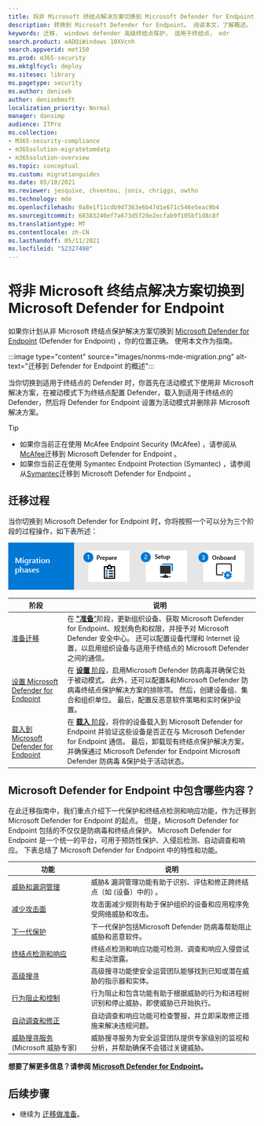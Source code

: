 ```yaml
---
title: 将非 Microsoft 终结点解决方案切换到 Microsoft Defender for Endpoint
description: 转换到 Microsoft Defender for Endpoint。 阅读本文，了解概述。
keywords: 迁移， windows defender 高级终结点保护， 适用于终结点， edr
search.product: eADQiWindows 10XVcnh
search.appverid: met150
ms.prod: m365-security
ms.mktglfcycl: deploy
ms.sitesec: library
ms.pagetype: security
ms.author: deniseb
author: denisebmsft
localization_priority: Normal
manager: dansimp
audience: ITPro
ms.collection:
- M365-security-compliance
- m365solution-migratetomdatp
- m365solution-overview
ms.topic: conceptual
ms.custom: migrationguides
ms.date: 05/10/2021
ms.reviewer: jesquive, chventou, jonix, chriggs, owtho
ms.technology: mde
ms.openlocfilehash: 0a8e1f11cdb9d7363e6b47d1e671c546e5eac9b4
ms.sourcegitcommit: 68383240ef7a673d5f28e2ecfab9f105bf1d8c8f
ms.translationtype: MT
ms.contentlocale: zh-CN
ms.lasthandoff: 05/11/2021
ms.locfileid: "52327498"
---
```

# <a name="make-the-switch-from-a-non-microsoft-endpoint-solution-to-microsoft-defender-for-endpoint"></a>将非 Microsoft 终结点解决方案切换到 Microsoft Defender for Endpoint

如果你计划从非 Microsoft 终结点保护解决方案切换到 [Microsoft Defender for Endpoint](microsoft-defender-endpoint.md) (Defender for Endpoint) ，你的位置正确。 使用本文作为指南。

:::image type="content" source="images/nonms-mde-migration.png" alt-text="迁移到 Defender for Endpoint 的概述":::

当你切换到适用于终结点的 Defender 时，你首先在活动模式下使用非 Microsoft 解决方案，在被动模式下为终结点配置 Defender，载入到适用于终结点的 Defender，然后将 Defender for Endpoint 设置为活动模式并删除非 Microsoft 解决方案。

> [!TIP]
> - 如果你当前正在使用 McAfee Endpoint Security (McAfee) ，请参阅从 [McAfee](mcafee-to-microsoft-defender-migration.md)迁移到 Microsoft Defender for Endpoint 。
> - 如果你当前正在使用 Symantec Endpoint Protection (Symantec) ，请参阅从[Symantec](symantec-to-microsoft-defender-endpoint-migration.md)迁移到 Microsoft Defender for Endpoint 。

## <a name="the-migration-process"></a>迁移过程

当你切换到 Microsoft Defender for Endpoint 时，你将按照一个可以分为三个阶段的过程操作，如下表所述：

![迁移阶段 - 准备、设置、载入](images/phase-diagrams/migration-phases.png)

|阶段 |说明 |
|--|--|
|[准备迁移](switch-to-microsoft-defender-prepare.md) |在 [**"准备**"](switch-to-microsoft-defender-prepare.md)阶段，更新组织设备、获取 Microsoft Defender for Endpoint、规划角色和权限，并授予对 Microsoft Defender 安全中心。 还可以配置设备代理和 Internet 设置，以启用组织设备与适用于终结点的 Microsoft Defender 之间的通信。 |
|[设置 Microsoft Defender for Endpoint](switch-to-microsoft-defender-setup.md) |在 [**设置** 阶段](switch-to-microsoft-defender-setup.md)，启用Microsoft Defender 防病毒并确保它处于被动模式。 此外，还可以配置&和Microsoft Defender 防病毒终结点保护解决方案的排除项。 然后，创建设备组、集合和组织单位。 最后，配置反恶意软件策略和实时保护设置。|
|[载入到 Microsoft Defender for Endpoint](switch-to-microsoft-defender-onboard.md) |在 [**载入** 阶段](switch-to-microsoft-defender-onboard.md)，将你的设备载入到 Microsoft Defender for Endpoint 并验证这些设备是否正在与 Microsoft Defender for Endpoint 通信。 最后，卸载现有终结点保护解决方案，并确保通过 Microsoft Defender for Endpoint Microsoft Defender 防病毒 &保护处于活动状态。 |

## <a name="whats-included-in-microsoft-defender-for-endpoint"></a>Microsoft Defender for Endpoint 中包含哪些内容？

在此迁移指南中，我们重点介绍下[](microsoft-defender-antivirus-in-windows-10.md)一代保护和终结点检测和[](overview-endpoint-detection-response.md)响应功能，作为迁移到 Microsoft Defender for Endpoint 的起点。 但是，Microsoft Defender for Endpoint 包括的不仅仅是防病毒和终结点保护。 Microsoft Defender for Endpoint 是一个统一的平台，可用于预防性保护、入侵后检测、自动调查和响应。 下表总结了 Microsoft Defender for Endpoint 中的特性和功能。 

| 功能 | 说明 |
|---|---|
| [威胁和漏洞管理](next-gen-threat-and-vuln-mgt.md) | 威胁& 漏洞管理功能有助于识别、评估和修正跨终结点（如 (设备）中的) 。 |
| [减少攻击面](overview-attack-surface-reduction.md) | 攻击面减少规则有助于保护组织的设备和应用程序免受网络威胁和攻击。 |
| [下一代保护](microsoft-defender-antivirus-in-windows-10.md) | 下一代保护包括Microsoft Defender 防病毒帮助阻止威胁和恶意软件。 |
| [终结点检测和响应](overview-endpoint-detection-response.md) | 终结点检测和响应功能可检测、调查和响应入侵尝试和主动泄露。  |
| [高级搜寻](advanced-hunting-overview.md) | 高级搜寻功能使安全运营团队能够找到已知或潜在威胁的指示器和实体。 |
| [行为阻止和控制](behavioral-blocking-containment.md) | 行为阻止和包含功能有助于根据威胁的行为和进程树识别和停止威胁，即使威胁已开始执行。 |
| [自动调查和修正](automated-investigations.md) | 自动调查和响应功能可检查警报，并立即采取修正措施来解决违规问题。 |
| [威胁搜寻服务](microsoft-threat-experts.md) (Microsoft 威胁专家)  | 威胁搜寻服务为安全运营团队提供专家级别的监视和分析，并帮助确保不会错过关键威胁。 |

**想要了解更多信息？请参阅 [Microsoft Defender for Endpoint](microsoft-defender-endpoint.md)。**

## <a name="next-step"></a>后续步骤

- 继续为 [迁移做准备](switch-to-microsoft-defender-prepare.md)。
